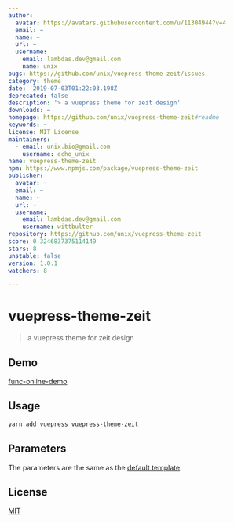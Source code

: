 ```yaml
---
author:
  avatar: https://avatars.githubusercontent.com/u/11304944?v=4
  email: ~
  name: ~
  url: ~
  username:
    email: lambdas.dev@gmail.com
    name: unix
bugs: https://github.com/unix/vuepress-theme-zeit/issues
category: theme
date: '2019-07-03T01:22:03.198Z'
deprecated: false
description: '> a vuepress theme for zeit design'
downloads: ~
homepage: https://github.com/unix/vuepress-theme-zeit#readme
keywords: ~
license: MIT License
maintainers:
  - email: unix.bio@gmail.com
    username: echo_unix
name: vuepress-theme-zeit
npm: https://www.npmjs.com/package/vuepress-theme-zeit
publisher:
  avatar: ~
  email: ~
  name: ~
  url: ~
  username:
    email: lambdas.dev@gmail.com
    username: wittbulter
repository: https://github.com/unix/vuepress-theme-zeit
score: 0.3246837375114149
stars: 8
unstable: false
version: 1.0.1
watchers: 8

---
```


# vuepress-theme-zeit

> a vuepress theme for zeit design

## Demo

[func-online-demo](https://func.lambdas.dev/)

## Usage

```bash
yarn add vuepress vuepress-theme-zeit
```

## Parameters

The parameters are the same as the [default template](https://vuepress.vuejs.org/default-theme-config/#homepage).

## License
[MIT](./LICENSE)
